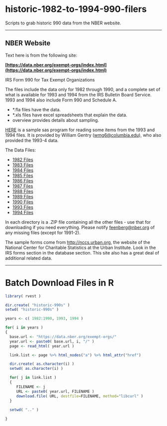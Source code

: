 # historic-1982-to-1994-990-filers

Scripts to grab historic 990 data from the NBER website. 

----

## NBER Website 

Text here is from the following site: 

**[https://data.nber.org/exempt-orgs/index.html](https://data.nber.org/exempt-orgs/index.html)**

IRS Form 990 for Tax Exempt Organizations

The files include the data only for 1982 through 1990, and a complete set of what is available for 1993 and 1994 from the IRS Bulletin Board Service. 1993 and 1994 also include Form 990 and Schedule A.

* *.fla files have the data. 
* *.xls files have excel spreadsheets that explain the data. 
* overview provides details about sampling. 

[HERE](https://data.nber.org/exempt-orgs/sample.sas) is a sample sas program for reading some items from the 1993 and 1994 files. It is provided by William Gentry (wmg6@columbia.edu), who also provided the 1993-4 data.

The Data Files:

* [1982 Files](https://data.nber.org/exempt-orgs/1982/) 
* [1983 Files](https://data.nber.org/exempt-orgs/1983/) 
* [1984 Files](https://data.nber.org/exempt-orgs/1984/) 
* [1985 Files](https://data.nber.org/exempt-orgs/1985/) 
* [1986 Files](https://data.nber.org/exempt-orgs/1986/) 
* [1987 Files](https://data.nber.org/exempt-orgs/1987/) 
* [1988 Files](https://data.nber.org/exempt-orgs/1988/) 
* [1989 Files](https://data.nber.org/exempt-orgs/1989/) 
* [1990 Files](https://data.nber.org/exempt-orgs/1990/) 
* [1993 Files](https://data.nber.org/exempt-orgs/1993/) 
* [1994 Files](https://data.nber.org/exempt-orgs/1994/) 

In each directory is a .ZIP file containing all the other files - use that for downloading if you need everything. Please notify feenberg@nber.org of any missing files (except for 1991-2).

The sample forms come from http://nccs.urban.org, the website of the National Center for Charitable Statistics at the Urban Institute. Look in the IRS forms section in the database section. This site also has a great deal of additional related data.


-----


# Batch Download Files in R

```r
library( rvest )

dir.create( "historic-990s" )
setwd( "historic-990s" )

years <- c( 1982:1990, 1993, 1994 )

for( i in years )
{
  base.url <- "https://data.nber.org/exempt-orgs/"
  year.url <- paste0( base.url, i, "/" )
  page <- read_html( year.url )

  link.list <- page %>% html_nodes("a") %>% html_attr("href") 

  dir.create( as.character(i) )
  setwd( as.character(i) )  

  for( j in link.list )
  {
     FILENAME <- j
     URL <- paste0( year.url, FILENAME )
     download.file( URL, destfile=FILENAME, method="libcurl" )
  }
  
  setwd( ".." )

}
```
